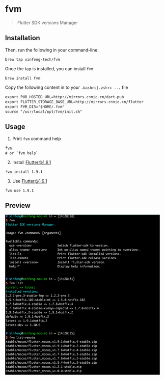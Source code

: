 # fvm
> Flutter SDK versions Manager

## Installation

Then, run the following in your command-line:
```
brew tap xinfeng-tech/fvm
```

Once the tap is installed, you can install `fvm`
```
brew install fvm
```

Copy the following content in to your `.bashrc|.zshrc ...` file

```
export PUB_HOSTED_URL=http://mirrors.cnnic.cn/dart-pub
export FLUTTER_STORAGE_BASE_URL=http://mirrors.cnnic.cn/flutter 
export FVM_DIR="$HOME/.fvm"
source "/usr/local/opt/fvm/init.sh"
```
## Usage

1. Print `fvm` command help
```
fvm
# or `fvm help`
```

2. Install Flutter@1.9.1
```
fvm install 1.9.1
```

3. Use Flutter@1.9.1
```
fvm use 1.9.1
```

## Preview

![Terminal](preview/terminal.png)
 